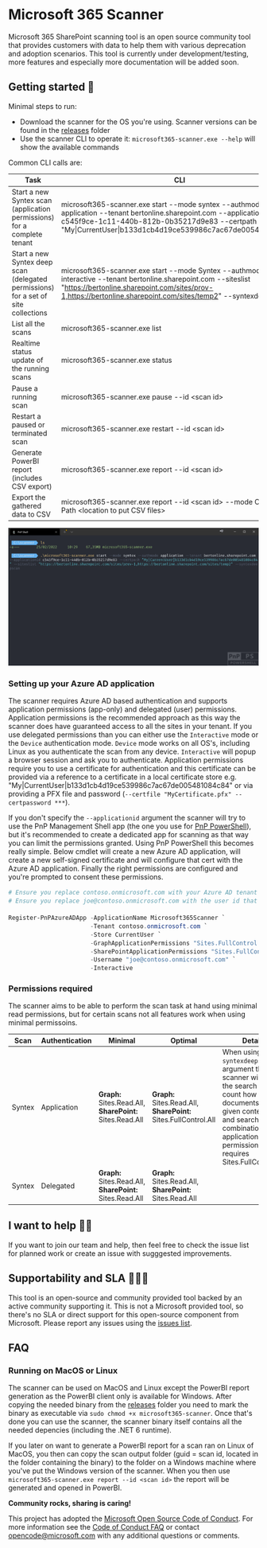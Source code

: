 # Microsoft 365 Scanner
Microsoft 365 SharePoint scanning tool is an open source community tool that provides customers with data to help them with various deprecation and adoption scenarios. This tool is currently under development/testing, more features and especially more documentation will be added soon.

## Getting started 🚀

Minimal steps to run:
- Download the scanner for the OS you're using. Scanner versions can be found in the [releases](https://github.com/pnp/pnpscanning/tree/main/releases) folder
- Use the scanner CLI to operate it: `microsoft365-scanner.exe --help` will show the available commands

Common CLI calls are:

Task | CLI
-----|------
Start a new Syntex scan (application permissions) for a complete tenant | microsoft365-scanner.exe start --mode syntex --authmode application --tenant bertonline.sharepoint.com --applicationid c545f9ce-1c11-440b-812b-0b35217d9e83 --certpath "My&#124;CurrentUser&#124;b133d1cb4d19ce539986c7ac67de005481084c84"
Start a new Syntex deep scan (delegated permissions) for a set of site collections | microsoft365-scanner.exe start --mode Syntex --authmode interactive --tenant bertonline.sharepoint.com --siteslist "https://bertonline.sharepoint.com/sites/prov-1,https://bertonline.sharepoint.com/sites/temp2" --syntexdeepscan
List all the scans | microsoft365-scanner.exe list
Realtime status update of the running scans | microsoft365-scanner.exe status
Pause a running scan | microsoft365-scanner.exe pause --id &lt;scan id&gt;
Restart a paused or terminated scan | microsoft365-scanner.exe restart --id &lt;scan id&gt;  
Generate PowerBI report (includes CSV export) | microsoft365-scanner.exe report --id &lt;scan id&gt;
Export the gathered data to CSV | microsoft365-scanner.exe report --id &lt;scan id&gt; --mode CsvOnly --Path &lt;location to put CSV files&gt;

![scanner run](scannerrun.gif)

### Setting up your Azure AD application

The scanner requires Azure AD based authentication and supports application permissions (app-only) and delegated (user) permissions. Application permissions is the recommended approach as this way the scanner does have guaranteed access to all the sites in your tenant. If you use delegated permissions than you can either use the `Interactive` mode or the `Device` authentication mode. `Device` mode works on all OS's, including Linux as you authenticate the scan from any device. `Interactive` will popup a browser session and ask you to authenticate. Application permissions require you to use a certificate for authentication and this certificate can be provided via a reference to a certificate in a local certificate store e.g. "My&#124;CurrentUser&#124;b133d1cb4d19ce539986c7ac67de005481084c84" or via providing a PFX file and password (`--certfile "MyCertificate.pfx" --certpassword ***`). 

If you don't specify the `--applicationid` argument the scanner will try to use the PnP Management Shell app (the one you use for [PnP PowerShell](https://pnp.github.io/powershell/)), but it's recommended to create a dedicated app for scanning as that way you can limit the permissions granted. Using PnP PowerShell this becomes really simple. Below cmdlet will create a new Azure AD application, will create a new self-signed certificate and will configure that cert with the Azure AD application. Finally the right permissions are configured and you're prompted to consent these permissions.

```PowerShell
# Ensure you replace contoso.onmicrosoft.com with your Azure AD tenant name
# Ensure you replace joe@contoso.onmicrosoft.com with the user id that's an Azure AD admin (or global admin)

Register-PnPAzureADApp -ApplicationName Microsoft365Scanner `
                       -Tenant contoso.onmicrosoft.com `
                       -Store CurrentUser `
                       -GraphApplicationPermissions "Sites.FullControl.All" `
                       -SharePointApplicationPermissions "Sites.FullControl.All" `
                       -Username "joe@contoso.onmicrosoft.com" `
                       -Interactive
```

### Permissions required

The scanner aims to be able to perform the scan task at hand using minimal read permissions, but for certain scans not all features work when using minimal permissoins.

Scan | Authentication | Minimal | Optimal | Details
-----| ---------------| --------|---------|--------
Syntex | Application | **Graph:** Sites.Read.All, **SharePoint:** Sites.Read.All | **Graph:** Sites.Read.All, **SharePoint:** Sites.FullControl.All | When using the `--syntexdeepscan` argument the scanner will use the search APIs to count how many documents use a given content type, and search in combination with application permissions requires Sites.FullControl.All
Syntex | Delegated | **Graph:** Sites.Read.All, **SharePoint:** Sites.Read.All | **Graph:** Sites.Read.All, **SharePoint:** Sites.Read.All |



## I want to help 🙋‍♂️

If you want to join our team and help, then feel free to check the issue list for planned work or create an issue with sugggested improvements.

## Supportability and SLA 💁🏾‍♀️

This tool is an open-source and community provided tool backed by an active community supporting it. This is not a Microsoft provided tool, so there's no SLA or direct support for this open-source component from Microsoft. Please report any issues using the [issues list](https://github.com/pnp/pnpscannning/issues).

## FAQ

### Running on MacOS or Linux

The scanner can be used on MacOS and Linux except the PowerBI report generation as the PowerBI client only is available for Windows. After copying the needed binary from the [releases](https://github.com/pnp/pnpscanning/tree/main/releases) folder you need to mark the binary as executable via `sudo chmod +x microsoft365-scanner`. Once that's done you can use the scanner, the scanner binary itself contains all the needed depencies (including the .NET 6 runtime). 

If you later on want to generate a PowerBI report for a scan ran on Linux of MacOS, you then can copy the scan output folder (guid = scan id, located in the folder containing the binary) to the folder on a Windows machine where you've put the Windows version of the scanner. When you then use `microsoft365-scanner.exe report --id <scan id>` the report will be generated and opened in PowerBI.

**Community rocks, sharing is caring!**

This project has adopted the [Microsoft Open Source Code of Conduct](https://opensource.microsoft.com/codeofconduct/). For more information see the [Code of Conduct FAQ](https://opensource.microsoft.com/codeofconduct/faq/) or contact [opencode@microsoft.com](mailto:opencode@microsoft.com) with any additional questions or comments.
